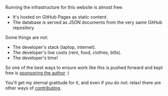 Running the infrastructure for this website is almost free:
- It's hosted on GitHub Pages as static content.
- The database is served as JSON documents from the very same GitHub repository.

Some things are not:
- The developer's stack (laptop, internet).
- The developer's live costs (rent, food, clothes, bills).
- The developer's time!

So one of the best ways to ensure work like this is pushed forward and kept free is [sponsoring the author](https://www.patreon.com/kamadorueda) :)

You'll get my eternal gratitude for it,
and even if you do not: relax! there are other ways of [contributing](http://localhost:3000/nixpkgs-db/#/contributing).
